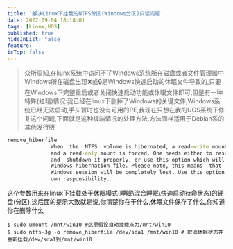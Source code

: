 ```yaml
---
title: '解决Linux下挂载的NTFS分区(Windows分区)只读问题'
date: 2022-09-04 18:18:01
tags: [Linux,UOS]
published: true
hideInList: false
feature: 
isTop: false
---
```

>众所周知,在liunx系统中访问不了Windows系统所在磁盘或者文件管理器中Windows所在磁盘出现❌或🔒是Windows快速启动的休眠文件导致的,只要在Windows下完整重启或者关闭快速启动功能或休眠文件即可,但是有一种特殊(扛精)情况:我已经在linux下删掉了Windows的关键文件,Windows系统已经无法启动,手头暂时也没有可用的PE,我现在只想在我的UOS系统下修复这个问题,下面就是这种极端情况的处理方法,方法同样适用于Debian系的其他发行版

```cmd
remove_hiberfile
              When  the  NTFS  volume is hibernated, a read-write mount is denied
              and a read-only mount is forced. One needs either to resume Windows
              and  shutdown it properly, or use this option which will remove the
              Windows hibernation file. Please note, this means  that  the  saved
              Windows session will be completely lost. Use this option under your
              own responsibility.
```

这个参数用来在linux下挂载处于休眠模式(睡眠\混合睡眠\快速启动待命状态)的硬盘(分区),这后面的提示大致就是说,你清楚你在干什么,休眠文件保存了什么,你知道你在删除什么

```shell
$ sudo umount /mnt/win10 #这里假设自动挂载点为/mnt/win10
$ sudo ntfs-3g -o remove_hiberfile /dev/sda1 /mnt/win10 # 取消休眠状态并重新挂载/dev/sda1到/mnt/win10
```
